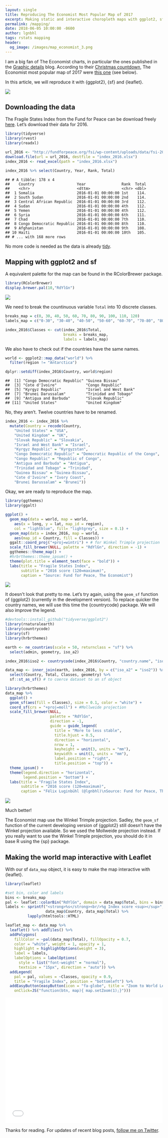 ```yaml
---
layout: single
title: Reproducing The Economist Most Popular Map of 2017
excerpt: Making static and interactive choropleth maps with ggplot2, sf and leaflet.
permalink: /mapping/
date: 2018-06-05 10:00:00 -0600  
author: lgnbhl
tags: rstats mapping
header:
  og_image: /images/map_economist_3.png
---
```


I am a big fan of The Economist charts, in particular the ones published
in the [Graphic details](https://www.economist.com/blogs/graphicdetail)
blog. According to their [Christmas
countdown](https://www.economist.com/blogs/graphicdetail/2017/12/christmas-countdown),
The Economist most popular map of 2017 were [this
one](https://www.economist.com/sites/default/files/imagecache/640-width/20170520_WOM991_1.png)
(see below).

In this article, we will reproduce it with {ggplot2}, {sf} and {leaflet}.

![](/images/economist_map.png)

## Downloading the data

The Fragile States Index from the Fund for Peace can be download freely
[here](http://fundforpeace.org/fsi/excel/). Let’s download their data
for 2016.

``` r
library(tidyverse)
library(rvest)
library(readxl)

url_2016 <- "http://fundforpeace.org/fsi/wp-content/uploads/data/fsi-2016.xlsx"
download.file(url = url_2016, destfile = "index_2016.xlsx")
index_2016 <- read_excel(path = "index_2016.xlsx")

index_2016 %>% select(Country, Year, Rank, Total)
```

    ## # A tibble: 178 x 4
    ##    Country                   Year                Rank  Total
    ##    <chr>                     <dttm>              <chr> <dbl>
    ##  1 Somalia                   2016-01-01 00:00:00 1st    114.
    ##  2 South Sudan               2016-01-01 00:00:00 2nd    114.
    ##  3 Central African Republic  2016-01-01 00:00:00 3rd    112.
    ##  4 Sudan                     2016-01-01 00:00:00 4th    112.
    ##  5 Yemen                     2016-01-01 00:00:00 4th    112.
    ##  6 Syria                     2016-01-01 00:00:00 6th    111.
    ##  7 Chad                      2016-01-01 00:00:00 7th    110.
    ##  8 Congo Democratic Republic 2016-01-01 00:00:00 8th    110.
    ##  9 Afghanistan               2016-01-01 00:00:00 9th    108.
    ## 10 Haiti                     2016-01-01 00:00:00 10th   105.
    ## # ... with 168 more rows

No more code is needed as the data is already
[tidy](http://vita.had.co.nz/papers/tidy-data.html).

## Mapping with ggplot2 and sf

A equivalent palette for the map can be found in the RColorBrewer
package.

``` r
library(RColorBrewer)
display.brewer.pal(10,"RdYlGn")
```

![](/images/map_economist_1.png)

We need to break the countinuous variable `Total` into 10 discrete classes.

``` r
breaks_map = c(0, 30, 40, 50, 60, 70, 80, 90, 100, 110, 120)
labels_map = c("0-30", "30-40", "40-50", "50-60", "60-70", "70-80", "80-90", "90-100", "100-110", "110-120")

index_2016$Classes <- cut(index_2016$Total, 
                          breaks = breaks_map,
                          labels = labels_map)
```

We also have to check out if the countries have the same names.

``` r
world <- ggplot2::map_data("world") %>%
  filter(region != "Antarctica")

dplyr::setdiff(index_2016$Country, world$region)
```

    ##  [1] "Congo Democratic Republic" "Guinea Bissau"            
    ##  [3] "Cote d'Ivoire"             "Congo Republic"           
    ##  [5] "Kyrgyz Republic"           "Israel and West Bank"     
    ##  [7] "Brunei Darussalam"         "Trinidad and Tobago"      
    ##  [9] "Antigua and Barbuda"       "Slovak Republic"          
    ## [11] "United States"             "United Kingdom"

No, they aren’t. Twelve countries have to be renamed.

``` r
index_2016 <- index_2016 %>%
  mutate(Country = recode(Country,
    "United States" = "USA",
    "United Kingdom" = "UK",
    "Slovak Republic" = "Slovakia",
    "Israel and West Bank" = "Israel",
    "Kyrgyz Republic" = "Kyrgyzstan",
    "Congo Democratic Republic" = "Democratic Republic of the Congo",
    "Congo Republic" = "Republic of Congo",
    "Antigua and Barbuda" = "Antigua",
    "Trinidad and Tobago" = "Trinidad",
    "Guinea Bissau" = "Guinea-Bissau",
    "Cote d'Ivoire" = "Ivory Coast",
    "Brunei Darussalam" = "Brunei"))
```

Okay, we are ready to reproduce the map.

``` r
library(ggthemes)
library(ggalt)

ggplot() +
  geom_map(data = world, map = world,
    aes(x = long, y = lat, map_id = region),
    col = "lightblue", fill= "lightgrey", size = 0.1) +
  geom_map(data = index_2016, map = world,
    aes(map_id = Country, fill = Classes)) +
  ggalt::coord_proj("+proj=wintri") + # for Winkel Trimple projection
  scale_fill_brewer(NULL, palette = "RdYlGn", direction = -1) +
  ggthemes::theme_map() +
  #hrbrthemes::theme_ipsum() +
  theme(plot.title = element_text(face = "bold")) +
  labs(title = "Fragile States Index",
       subtitle = "2016 score (120=maximum)",
       caption = "Source: Fund for Peace, The Economist")
```

![](/images/map_economist_2.png)

It doesn't look that pretty to me. Let’s try again, using the `geom_sf` function of {ggplot2} (currently in the development version). To replace quicker the country names, we will use this time the {countrycode} package. We will also improve the legend. 

``` r
#devtools::install_github("tidyverse/ggplot2")
library(rnaturalearth)
library(countrycode)
library(sf)
library(hrbrthemes)

earth <- ne_countries(scale = 50, returnclass = "sf") %>%
  select(admin, geometry, iso_a2)

index_2016$iso2 <- countrycode(index_2016$Country, "country.name", "iso2c")

data_map <- inner_join(earth, index_2016, by = c("iso_a2" = "iso2")) %>%
  select(Country, Total, Classes, geometry) %>%
  sf::st_as_sf() # to coerce dataset to an sf object

library(hrbrthemes)
data_map %>%
  ggplot() +
  geom_sf(aes(fill = Classes), size = 0.1, color = "white") +
  coord_sf(crs = "+proj=moll") + #Mollweide projection
  scale_fill_brewer(NULL, 
                    palette = "RdYlGn", 
                    direction = -1,
                    guide = guide_legend(
                      title = "More to less stable",
                      title.hjust = 0.5,
                      direction = "horizontal",
                      nrow = 1,
                      keyheight = unit(3, units = "mm"),
                      keywidth = unit(3, units = "mm"),
                      label.position = "right",
                      title.position = "top")) +
  theme_ipsum() +
  theme(legend.direction = "horizontal",
        legend.position = "bottom") +
  labs(title = "Fragile States Index",
       subtitle = "2016 score (120=maximum)",
       caption = "Félix Luginbühl (@lgnbhl)\nSource: Fund for Peace, The Economist")
```

![](/images/map_economist_3.png)

Much better! 

The Economist map use the Winkel Trimple projection. Sadley, the `geom_sf` function of the current developing version of {ggplot2} still doesn’t have the Winkel projection available. So we used the Mollweide projection instead. If you really want to use the Winkel Trimple projection, you should do it in base R using the {sp} package.

## Making the world map interactive with Leaflet

With our sf `data_map` object, it is easy to make the map interactive
with {leaflet}.

``` r
library(leaflet)

#set bin, color and labels
bins <- breaks_map
pal <- leaflet::colorBin("RdYlGn", domain = data_map$Total, bins = bins, reverse = TRUE)
labels <- sprintf("<strong>%s</strong><br/>%g Index score <sup></sup>", 
                  data_map$Country, data_map$Total) %>% 
          lapply(htmltools::HTML)

leaflet_map <- data_map %>% 
  leaflet() %>% addTiles() %>%
  addPolygons(
    fillColor = ~pal(data_map$Total), fillOpacity = 0.7,
    color = "white", weight = 1, opacity = 1, 
    highlight = highlightOptions(weight = 3),
    label = labels,
    labelOptions = labelOptions(
      style = list("font-weight" = "normal"),
      textsize = "15px", direction = "auto")) %>%
  addLegend(
    pal = pal, values = ~Classes, opacity = 0.9, 
    title = "Fragile Index", position = "bottomleft") %>% 
  addEasyButton(easyButton(icon = "fa-globe", title = "Zoom to World Level",
    onClick=JS("function(btn, map){ map.setZoom(1);}")))
```

<span><p><iframe seamless src="/images/js_leaflet_map.html" width="100%" height="400" frameborder="0"></iframe></p></span>

Thanks for reading. For updates of recent blog posts, [follow me on
Twitter](https://twitter.com/lgnbhl).
